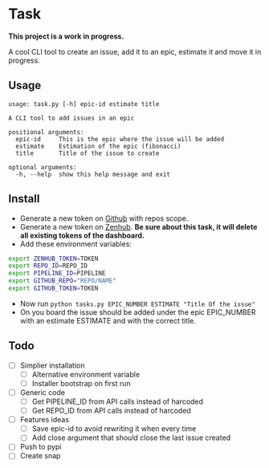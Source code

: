 # Task

**This project is a work in progress.**

A cool CLI tool to create an issue, add it to an epic, estimate it and move it in progress.

## Usage

```
usage: task.py [-h] epic-id estimate title

A CLI tool to add issues in an epic

positional arguments:
  epic-id     This is the epic where the issue will be added
  estimate    Estimation of the epic (fibonacci)
  title       Title of the issue to create

optional arguments:
  -h, --help  show this help message and exit
```

## Install

- Generate a new token on [Github](https://github.com/settings/tokens) with repos scope.
- Generate a new token on [Zenhub](https://app.zenhub.com/dashboard/tokens). **Be sure about this task, it will delete all existing tokens of the dashboard.**
- Add these environment variables:

```bash
export ZENHUB_TOKEN=TOKEN
export REPO_ID=REPO_ID
export PIPELINE_ID=PIPELINE
export GITHUB_REPO="REPO/NAME"
export GITHUB_TOKEN=TOKEN
```

- Now run `python tasks.py EPIC_NUMBER ESTIMATE "Title Of the issue"`
- On you board the issue should be added under the epic EPIC_NUMBER with an estimate ESTIMATE and with the correct title.


## Todo

- [ ] Simplier installation
  - [ ] Alternative environment variable
  - [ ] Installer bootstrap on first run
- [ ] Generic code
  - [ ] Get PIPELINE_ID from API calls instead of harcoded
  - [ ] Get REPO_ID  from API calls instead of harcoded
- [ ] Features ideas
  - [ ] Save epic-id to avoid rewriting it when every time
  - [ ] Add close argument that should close the last issue created
- [ ] Push to pypi
- [ ] Create snap
